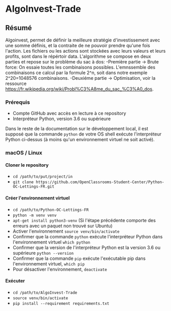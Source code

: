 # AlgoInvest-Trade
## Résumé

Algoinvest, permet de définir la meilleure stratégie d'investissement avec une somme définis, et la contraite de ne pouvoir prendre qu'une fois l'action.
Les fichiers ou les actions sont stockées avec leurs valeurs et leurs profits, sont dans le répértoir data.
L'algorithme se compose en deux parties et repose sur le problème du sac à dos:
-Première partie -> Brute force: On essaie toutes les combinaisons possibles.
  L'emnssemble des combinaisons ce calcul par la formule 2^n, soit dans notre exemple 2^20=1048576 combinaisons.
-Deuxiéme partie -> Optimisation, voir la ressource https://fr.wikipedia.org/wiki/Probl%C3%A8me_du_sac_%C3%A0_dos. 


### Prérequis

- Compte GitHub avec accès en lecture à ce repository
- Interpréteur Python, version 3.6 ou supérieure

Dans le reste de la documentation sur le développement local, il est supposé que la commande `python` de votre OS shell exécute l'interpréteur Python ci-dessus (à moins qu'un environnement virtuel ne soit activé).

### macOS / Linux

#### Cloner le repository

- `cd /path/to/put/project/in`
- `git clone https://github.com/OpenClassrooms-Student-Center/Python-OC-Lettings-FR.git`

#### Créer l'environnement virtuel

- `cd /path/to/Python-OC-Lettings-FR`
- `python -m venv venv`
- `apt-get install python3-venv` (Si l'étape précédente comporte des erreurs avec un paquet non trouvé sur Ubuntu)
- Activer l'environnement `source venv/bin/activate`
- Confirmer que la commande `python` exécute l'interpréteur Python dans l'environnement virtuel
`which python`
- Confirmer que la version de l'interpréteur Python est la version 3.6 ou supérieure `python --version`
- Confirmer que la commande `pip` exécute l'exécutable pip dans l'environnement virtuel, `which pip`
- Pour désactiver l'environnement, `deactivate`

#### Exécuter

- `cd /path/to/AlgoInvest-Trade`
- `source venv/bin/activate`
- `pip install --requirement requirements.txt`


